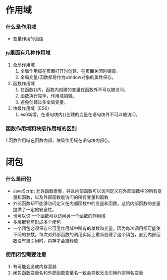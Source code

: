# 作用域
### 什么是作用域
  - 变量作用的范围

### js里面有几种作用域
  1. 全局作用域 
	 1. 全局作用域在页面打开时创建、在页面关闭时销毁。
  	 2. 全局变量/函数都将作为window对象的属性保存。
  2. 函数作用域
     1. 在函数{}内，函数内创建的变量在函数外不可以被访问。
	 2. 函数执行完毕，作用域销毁。
	 3. 避免创建过多全局变量，
  3. 块级作用域（ES6）
     1. es6新增，在语句块内{}创建的变量在语句块外不可以被访问。

### 函数作用域和块级作用域的区别
  1.函数作用域在函数内部，块级作用域在语句块内部{}。

# 闭包
### 什么是闭包
  - JavaScript 允许函数嵌套，并且内部函数可以访问定义在外部函数中的所有变量和函数，以及外部函数能访问的所有变量和函数
  - 外部函数却不能够访问定义在内部函数中的变量和函数。这给内部函数的变量提供了一定的安全性。
  - 也可以说 一个函数可以访问另一个函数的作用域
  - 多层嵌套可形成多个闭包
  - 一个闭包必须保存它可见作用域中所有的单数和变量，因为每次调用都可能使不同的参数，每次对外部函数的调用实际上重新创建了这个闭包，直到内部函数没有被引用时，内存才会被释放

### 使用闭包需要注意
  1. 有可能会造成内存泄漏
  2. 闭包函数变量名和外部函数变量名一致会导致无法引用外部同名变量